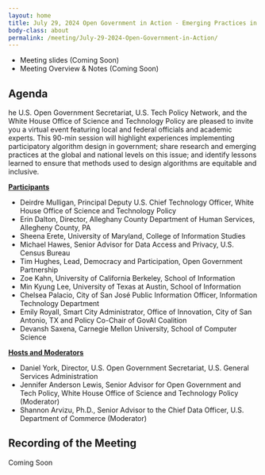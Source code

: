 ```yaml
---
layout: home
title: July 29, 2024 Open Government in Action - Emerging Practices in Participatory Algorithm Design
body-class: about
permalink: /meeting/July-29-2024-Open-Government-in-Action/
---
```



* Meeting slides (Coming Soon)
* Meeting Overview & Notes (Coming Soon)

## Agenda
he U.S. Open Government Secretariat, U.S. Tech Policy Network, and the White House Office of Science and Technology Policy are pleased to invite you a virtual event featuring local and federal officials and academic experts. This 90-min session will highlight experiences implementing participatory algorithm design in government; share research and emerging practices at the global and national levels on this issue; and identify lessons learned to ensure that methods used to design algorithms are equitable and inclusive.<br>

<ins> **Participants** </ins>
* Deirdre Mulligan, Principal Deputy U.S. Chief Technology Officer, White House Office of Science and Technology Policy
* Erin Dalton, Director, Alleghany County Department of Human Services, Allegheny County, PA
* Sheena Erete, University of Maryland, College of Information Studies
* Michael Hawes, Senior Advisor for Data Access and Privacy, U.S. Census Bureau
* Tim Hughes, Lead, Democracy and Participation, Open Government Partnership
* Zoe Kahn, University of California Berkeley, School of Information
* Min Kyung Lee, University of Texas at Austin, School of Information
* Chelsea Palacio, City of San José Public Information Officer, Information Technology Department
* Emily Royall, Smart City Administrator, Office of Innovation, City of San Antonio, TX and Policy Co-Chair of GovAI Coalition
* Devansh Saxena, Carnegie Mellon University, School of Computer Science <br>

<ins> **Hosts and Moderators** </ins>
* Daniel York, Director, U.S. Open Government Secretariat, U.S. General Services Administration
* Jennifer Anderson Lewis, Senior Advisor for Open Government and Tech Policy, White House Office of Science and Technology Policy (Moderator)
* Shannon Arvizu, Ph.D., Senior Advisor to the Chief Data Officer, U.S. Department of Commerce (Moderator) <br>

## Recording of the Meeting

Coming Soon
